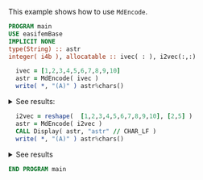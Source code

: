 This example shows how to use `MdEncode`.

```fortran
PROGRAM main
USE easifemBase
IMPLICIT NONE
type(String) :: astr
integer( i4b ), allocatable :: ivec( : ), i2vec(:,:)

  ivec = [1,2,3,4,5,6,7,8,9,10]
  astr = MdEncode( ivec )
  write( *, "(A)" ) astr%chars()
```

<details>
<summary>See results:</summary>
<div>


|  |  |  |  |  |  |  |  |  |  |
|  --- |  --- |  --- |  --- |  --- |  --- |  --- |  --- |  --- |  --- |
| 1 | 2 | 3 | 4 | 5 | 6 | 7 | 8 | 9 | 10 |

</div>
</details>




```fortran
  i2vec = reshape(  [1,2,3,4,5,6,7,8,9,10], [2,5] )
  astr = MdEncode( i2vec )
  CALL Display( astr, "astr" // CHAR_LF )
  write( *, "(A)" ) astr%chars()
```


<details>
<summary>See results</summary>
<div>

|  |  |  |  |  |
|  --- |  --- |  --- |  --- |  --- |
| 1 | 3 | 5 | 7 | 9 |
| 2 | 4 | 6 | 8 | 10 |


</div>
</details>

```fortran
END PROGRAM main
```
